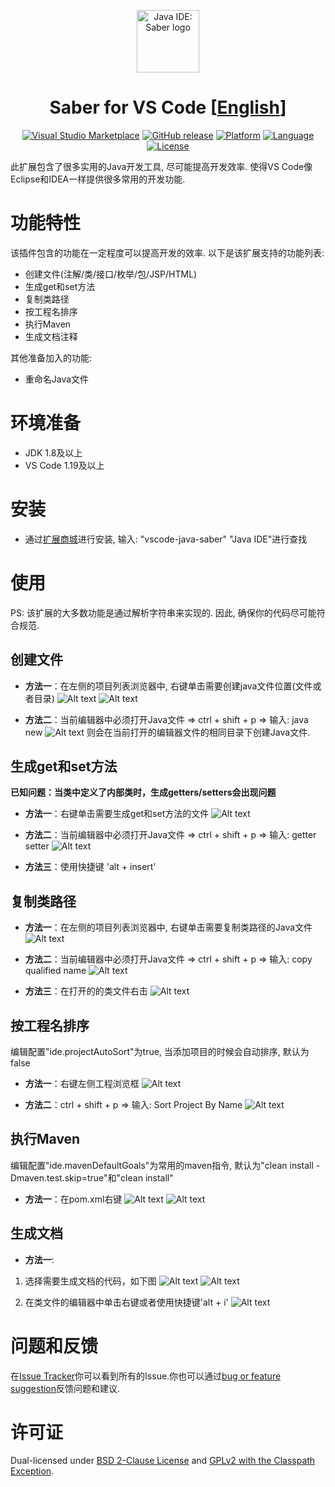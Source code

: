 <p align="center"><a href="https://github.com/jiangdequan/vscode-java-saber" target="_blank" rel="noopener noreferrer"><img width="100" src="https://github.com/jiangdequan/vscode-java-saber/blob/master/logo.jpg" alt="Java IDE: Saber logo"></a></p>

<h1 align="center">Saber for VS Code [<a href="README.md">English</a>]</h1>

<p align="center">
    <a href="https://marketplace.visualstudio.com/items?itemName=YouMayCallMeV.vscode-java-saber"><img alt="Visual Studio Marketplace" src="https://img.shields.io/vscode-marketplace/d/youmaycallmev.vscode-java-saber.svg"/></a>
    <a href="https://github.com/jiangdequan/vscode-java-saber/releases"><img alt="GitHub release" src="https://img.shields.io/github/release/jiangdequan/vscode-java-saber.svg"/></a>
    <a href="javascript:;"><img alt="Platform" src="https://img.shields.io/badge/platform-windows|osx|linux-lightgrey.svg"/></a>
    <a href="javascript:;"><img alt="Language" src="https://img.shields.io/badge/language-javascript-orange.svg"/></a>
    <a href="javascript:;"><img alt="License" src="https://img.shields.io/badge/license-BSD&GPLv2-black.svg"/></a>
</p>

此扩展包含了很多实用的Java开发工具, 尽可能提高开发效率. 使得VS Code像Eclipse和IDEA一样提供很多常用的开发功能.

# 功能特性
该插件包含的功能在一定程度可以提高开发的效率. 以下是该扩展支持的功能列表:
* 创建文件(注解/类/接口/枚举/包/JSP/HTML)
* 生成get和set方法
* 复制类路径
* 按工程名排序
* 执行Maven
* 生成文档注释

其他准备加入的功能:
* 重命名Java文件

# 环境准备
* JDK 1.8及以上
* VS Code 1.19及以上

# 安装
* 通过[扩展商城](https://marketplace.visualstudio.com/)进行安装, 输入: "vscode-java-saber" "Java IDE"进行查找

# 使用
PS: 该扩展的大多数功能是通过解析字符串来实现的. 因此, 确保你的代码尽可能符合规范.

## 创建文件
* __方法一__：在左侧的项目列表浏览器中, 右键单击需要创建java文件位置(文件或者目录)
![Alt text](./preview/java.ide.new.method1.step1.png)
![Alt text](./preview/java.ide.new.method1.step2.png)

* __方法二__：当前编辑器中必须打开Java文件 => ctrl + shift + p => 输入: java new
![Alt text](./preview/java.ide.new.method2.png)
则会在当前打开的编辑器文件的相同目录下创建Java文件.

## 生成get和set方法
__已知问题：当类中定义了内部类时，生成getters/setters会出现问题__
* __方法一__：右键单击需要生成get和set方法的文件
![Alt text](./preview/java.ide.generate.getter.setter.method1.png)

* __方法二__：当前编辑器中必须打开Java文件 => ctrl + shift + p => 输入: getter setter
![Alt text](./preview/java.ide.generate.getter.setter.method2.png)

* __方法三__：使用快捷键 'alt + insert'

## 复制类路径
* __方法一__：在左侧的项目列表浏览器中, 右键单击需要复制类路径的Java文件
![Alt text](./preview/java.ide.copy.qualified.name.method1.png)

* __方法二__：当前编辑器中必须打开Java文件 => ctrl + shift + p => 输入: copy qualified name
![Alt text](./preview/java.ide.copy.qualified.name.method2.png)

* __方法三__：在打开的的类文件右击
![Alt text](./preview/java.ide.copy.qualified.name.method3.png)

## 按工程名排序
编辑配置"ide.projectAutoSort"为true, 当添加项目的时候会自动排序, 默认为false

* __方法一__：右键左侧工程浏览框
![Alt text](./preview/java.ide.sort.project.method1.png)

* __方法二__：ctrl + shift + p => 输入: Sort Project By Name
![Alt text](./preview/java.ide.sort.project.method2.png)

## 执行Maven
编辑配置"ide.mavenDefaultGoals"为常用的maven指令, 默认为"clean install -Dmaven.test.skip=true"和"clean install"

* __方法一__：在pom.xml右键
![Alt text](./preview/java.ide.run.as.menu.png)
![Alt text](./preview/java.ide.run.as.goals.png)

## 生成文档
* __方法一__: 
1. 选择需要生成文档的代码，如下图
![Alt text](./preview/java.ide.generate.docs.method1.step1.1.png)
![Alt text](./preview/java.ide.generate.docs.method1.step1.2.png)

2. 在类文件的编辑器中单击右键或者使用快捷键'alt + i'
![Alt text](./preview/java.ide.generate.docs.method1.step2.1.png)

# 问题和反馈
在[Issue Tracker](https://github.com/jiangdequan/vscode-java-saber/issues)你可以看到所有的Issue.你也可以通过[bug or feature suggestion](https://github.com/jiangdequan/vscode-java-saber/issues/new)反馈问题和建议.

# 许可证
Dual-licensed under [BSD 2-Clause License](http://opensource.org/licenses/BSD-2-Clause) and [GPLv2 with the Classpath Exception](http://openjdk.java.net/legal/gplv2+ce.html).